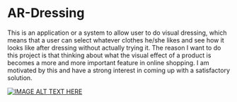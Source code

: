 # AR-Dressing
This is an application or a system to allow user to do visual dressing, which means that a user can select whatever clothes he/she likes and see how it looks like after dressing without actually trying it.  The reason I want to do this project is that thinking about what the visual effect of a product is becomes a more and more important feature in online shopping. I am motivated by this and have a strong interest in coming up with a satisfactory solution.

[![IMAGE ALT TEXT HERE](https://img.youtube.com/vi/-mGQT37nMi8/0.jpg)](https://youtu.be/-mGQT37nMi8)
